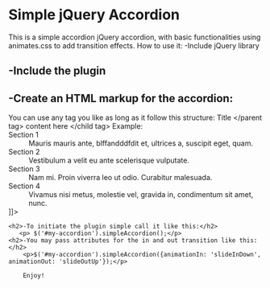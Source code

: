 Simple jQuery Accordion
=======================

This is a simple accordion jQuery accordion, with basic functionalities using animates.css to add transition effects.
How to use it:
    -Include jQuery library
        <script src="http://code.jquery.com/jquery-1.9.1.js"></script>
    <h2>-Include the plugin</h2>
        <script type="text/javascript" src="jquery.simple-accordion.js"></script>
    <h2>-Create an HTML markup for the accordion:</h2>
        You can use any tag you like as long as it follow this structure:
        <parent tag> Title </parent tag>
        <child tag> content here </child tag>
        Example:
        <![CDATA[
        <dl class="accordion" id="my-accordion">
                <dt>Section 1</dt>
                <dd>Mauris mauris ante, blffandddfdit et, ultrices a, suscipit eget, quam.</dd>
                <dt>Section 2</dt>
                <dd>Vestibulum a velit eu ante scelerisque vulputate.</dd>
                <dt>Section 3</dt>
                <dd>Nam mi. Proin viverra leo ut odio. Curabitur malesuada.</dd>
                <dt>Section 4</dt>
                <dd>Vivamus nisi metus, molestie vel, gravida in, condimentum sit amet, nunc.</dd>
        </dl>
        ]]>

    <h2>-To initiate the plugin simple call it like this:</h2>
       <p> $('#my-accordion').simpleAccordion();</p>
    <h2>-You may pass attributes for the in and out transition like this:</h2>
        <p>$('#my-accordion').simpleAccordion({animationIn: 'slideInDown', animationOut: 'slideOutUp'});</p>

        Enjoy!
